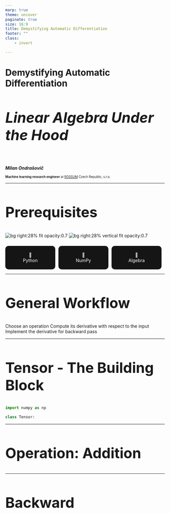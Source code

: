 ```yaml
---
marp: true
theme: uncover
paginate: true
size: 16:9
title: Demystifying Automatic Differentiation
footer:	""
class:
    - invert

---
```


<style>
  h2 {
    font-size: 45px;
  }

  h3 {
    font-size: 40px;
  }

  .horizontal-section {
    display: flex;
  }

  .vertical-section {
    display: flex;
    flex-direction: column;
  }

  .important-term-horizontal {
    background-color: #151515; 
    color: #fff; 
    padding: 20px;
    border-radius: 10px;
    margin-right: 10px;
    margin-top: 10px;
    flex: 1;
    text-align: center;
  }

  .important-term-vertical {
    background-color: #151515; 
    color: #fff; 
    padding: 20px;
    border-radius: 10px;
    margin-bottom: 10px;
    flex: 1;
    text-align: center;
  }

  .advantage-section {
    background-color: #08a684;
    color: #fff; 
    padding: 10px;
    border-radius: 10px;
    margin-right: 10px;
    margin-top: 10px;
    flex: 1;
    text-align: center;
  }

  .disadvantage-section {
    background-color: #a83232;
    color: #fff; 
    padding: 10px;
    border-radius: 10px;
    margin-right: 10px;
    margin-top: 10px;
    flex: 1;
    text-align: center;
  }

  footer {
    color: #ccc;
  }
</style>

<!--
_header: ''
_footer: 📧 milan.ondrasovic@gmail.com | 📃 https://github.com/mondrasovic
_paginate: false
-->

# **Demystifying Automatic Differentiation**

## ***Linear Algebra Under the Hood***

<br>

***Milan Ondrašovič***

<span style="font-size:70%">**Machine learning research engineer** at [ROSSUM](https://rossum.ai) Czech Republic, s.r.o.</span>

---
<!--
header: Introduction - Prerequisite Knowledge
_footer: https://python.org | https://numpy.org
backgroundImage: linear-gradient(to top, #202228, #171717)
-->
## Prerequisites

![bg right:28% fit opacity:0.7](./images/numpy_logo.png)
![bg right:28% vertical fit opacity:0.7](./images/python_logo.png)

<div class="horizontal-section">
  <div class="important-term-horizontal">
    🐍
    <br>
    Python
  </div>

  <div class="important-term-horizontal">
    🔢
    <br>
    NumPy
  </div>

  <div class="important-term-horizontal">
    📝
    <br>
    Algebra
  </div>
</div>

---
## General Workflow

Choose an operation
Compute its derivative with respect to the input
Implement the derivative for backward pass

---
## Tensor - The Building Block

```Python
import numpy as np

class Tensor:
```

---
## Operation: Addition

---
## Backward
